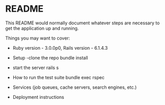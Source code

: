 # README

This README would normally document whatever steps are necessary to get the
application up and running.

Things you may want to cover:

* Ruby version - 3.0.0p0, Rails version -  6.1.4.3

* Setup
-clone the repo
    bundle install

* start the server
    rails s


* How to run the test suite
    bundle exec rspec

* Services (job queues, cache servers, search engines, etc.)

* Deployment instructions


